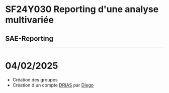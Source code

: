 # SF24Y030 Reporting d'une analyse multivariée
## SAE-Reporting
-----
# 04/02/2025
- Création des groupes
- Création d'un compte [DRIAS](https://www.drias-climat.fr/) par [Diego](https://github.com/InnateAlloy6)
